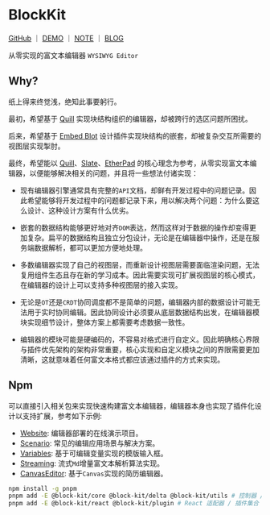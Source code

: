 # BlockKit

<p>
<a href="https://github.com/WindRunnerMax/BlockKit">GitHub</a>
<span>｜</span>
<a href="https://windrunnermax.github.io/BlockKit/">DEMO</a>
<span>｜</span>
<a href="./NOTE.md">NOTE</a>
<span>｜</span>
<a href="https://github.com/WindRunnerMax/BlockKit/issues/1">BLOG</a>
</p>

从零实现的富文本编辑器 `WYSIWYG Editor` 

## Why?

纸上得来终觉浅，绝知此事要躬行。

最初，希望基于 [Quill](https://github.com/slab/quill) 实现块结构组织的编辑器，却被跨行的选区问题所困扰。

后来，希望基于 [Embed Blot](https://github.com/slab/parchment) 设计插件实现块结构的嵌套，却被复杂交互所需要的视图层实现掣肘。

最终，希望能以 [Quill](https://github.com/slab/quill)、[Slate](https://github.com/ianstormtaylor/slate)、[EtherPad](https://github.com/ether/etherpad-lite) 的核心理念为参考，从零实现富文本编辑器，以便能够解决相关的问题，并且将一些想法付诸实现：

- 现有编辑器引擎通常具有完整的`API`文档，却鲜有开发过程中的问题记录。因此希望能够将开发过程中的问题都记录下来，用以解决两个问题：为什么要这么设计、这种设计方案有什么优劣。

- 嵌套的数据结构能够更好地对齐`DOM`表达，然而这样对于数据的操作却变得更加复杂。扁平的数据结构且独立分包设计，无论是在编辑器中操作，还是在服务端数据解析，都可以更加方便地处理。

- 多数编辑器实现了自己的视图层，而重新设计视图层需要面临渲染问题，无法复用组件生态且存在新的学习成本。因此需要实现可扩展视图层的核心模式，在编辑器的设计上可以支持多种视图层的接入实现。

- 无论是`OT`还是`CRDT`协同调度都不是简单的问题，编辑器内部的数据设计可能无法用于实时协同编辑。因此协同设计必须要从底层数据结构出发，在编辑器模块实现细节设计，整体方案上都需要考虑数据一致性。

- 编辑器的模块可能是硬编码的，不容易对格式进行自定义。因此明确核心界限与插件优先架构的架构非常重要，核心实现和自定义模块之间的界限需要更加清晰，这就意味着任何富文本格式都应该通过插件的方式来实现。

## Npm
可以直接引入相关包来实现快速构建富文本编辑器，编辑器本身也实现了插件化设计以支持扩展，参考如下示例:

- [Website](./examples/website): 编辑器部署的在线演示项目。
- [Scenario](./examples/common): 常见的编辑应用场景与解决方案。
- [Variables](./examples/variable/): 基于可编辑变量实现的模版输入框。
- [Streaming](./examples/stream/): 流式`Md`增量富文本解析算法实现。
- [CanvasEditor](https://github.com/WindRunnerMax/CanvasEditor): 基于`Canvas`实现的简历编辑器。

```bash
npm install -g pnpm
pnpm add -E @block-kit/core @block-kit/delta @block-kit/utils # 控制器 / 数据结构 / 工具库 
pnpm add -E @block-kit/react @block-kit/plugin # React 适配器 / 插件集合
```
